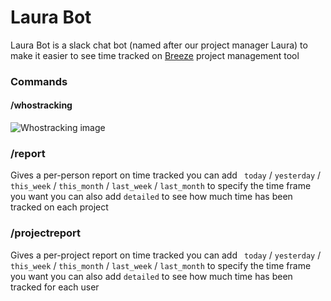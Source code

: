 # Laura Bot
Laura Bot is a slack chat bot (named after our project manager Laura) to make it easier to see time tracked on [Breeze](http://breeze.pm) project management tool
### Commands

#### /whostracking
![Whostracking image](https://i.ibb.co/dQHd488/Screenshot-2019-07-09-at-22-46-15.png)

### /report
Gives a per-person report on time tracked
you can add ` today` / `yesterday` / `this_week` / `this_month` / `last_week` / `last_month` to specify the time frame you want
you can also add `detailed` to see how much time has been tracked on each project

### /projectreport
Gives a per-project report on time tracked
you can add ` today` / `yesterday` / `this_week` / `this_month` / `last_week` / `last_month` to specify the time frame you want
you can also add `detailed` to see how much time has been tracked for each user
